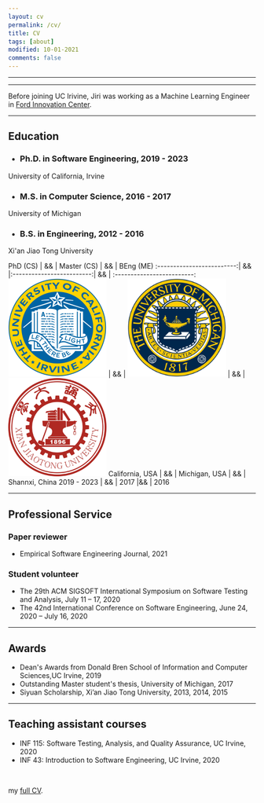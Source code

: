 ```yaml
---
layout: cv
permalink: /cv/
title: CV
tags: [about]
modified: 10-01-2021
comments: false
---
```

________
_______

Before joining UC Irivine, Jiri was working as a Machine Learning Engineer in <a href="https://corporate.ford.com/careers/silicon-valley.html" target="_blank">Ford Innovation Center</a>.

_______

## Education

- ### Ph.D. in Software Engineering, 2019 - 2023
University of California, Irvine

- ### M.S. in Computer Science, 2016 - 2017
University of Michigan

- ### B.S. in Engineering, 2012 - 2016
Xi'an Jiao Tong University

PhD (CS)                   | && |        Master (CS)         | && |         BEng (ME)
:-------------------------:| && |:-------------------------:| && | :-------------------------:
<img src=./images/uci_logo.png width="200"> | && |   <img src=./images/um.png width="200"> | && |  <img src=./images/Xian_Jiaotong_University.png width="200">
California, USA            | && |        Michigan, USA      | && |         Shannxi, China
2019 - 2023                | && |        2017               |&& |        2016


_______

## Professional Service

### Paper reviewer
- Empirical Software Engineering Journal, 2021

### Student volunteer
- The 29th ACM SIGSOFT International Symposium on Software Testing and Analysis, July 11 – 17, 2020
- The 42nd International Conference on Software Engineering, June 24, 2020 – July 16, 2020

_______

## Awards

- Dean's Awards from Donald Bren School of Information and Computer Sciences,UC Irvine,  2019
- Outstanding Master student's thesis, University of Michigan, 2017
- Siyuan Scholarship, Xi’an Jiao Tong University, 2013, 2014, 2015

_______

## Teaching assistant courses

- INF 115: Software Testing, Analysis, and Quality Assurance, UC Irvine, 2020
- INF 43:  Introduction to Software Engineering, UC Irvine, 2020

<br />

my <a href="https://github.com/Jirigesi/Jirigesi.github.io/blob/master/CV.pdf">full CV</a>.

<br />
